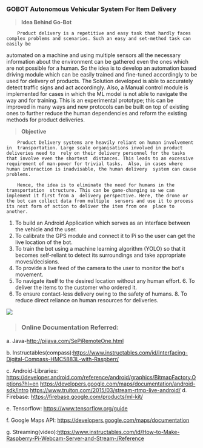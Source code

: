 ### GOBOT Autonomous Vehicular System For Item Delivery

>**Idea Behind Go-Bot**
        
        Product delivery is a repetitive and easy task that hardly faces complex problems and scenarios. Such an easy and set-method task can easily be
automated on a machine and using multiple sensors all the necessary information about the environment can be gathered even the ones which are not
possible for a human. So the idea is to develop an automation based driving module which can be easily trained and fine-tuned accordingly to be used for
delivery of products. The Solution developed is able to accurately detect traffic signs and act accordingly. Also, a Manual control module is implemented for
cases in which the ML model is not able to navigate the way and for training. This is an experimental prototype; this can be improved in many ways and new
protocols can be built on top of existing ones to further reduce the human dependencies and reform the existing methods for product deliveries.



>**Objective**
        
        Product Delivery systems are heavily reliant on human involvement in  transportation. Large scale organisations involved in product deliveries need to  rely on their delivery personnel for the tasks that involve even the shortest  distances. This leads to an excessive requirement of man-power for trivial tasks.  Also, in cases where human interaction is inadvisable, the human delivery  system can cause problems. 

        Hence, the idea is to eliminate the need for humans in the transportation  structure. This can be game-changing so we can implement it first from a  delivery perspective. Here, the drone or the bot can collect data from multiple  sensors and use it to process its next form of action to deliver the item from one  place to another. 

1. To build an Android Application which serves as an interface between  the vehicle and the user. 
2. To calibrate the GPS module and connect it to Pi so the user can get the  live location of the bot. 
3. To train the bot using a machine learning algorithm (YOLO) so that it  becomes self-reliant to detect its surroundings and take appropriate  moves/decisions. 
4. To provide a live feed of the camera to the user to monitor the bot's  movement. 
5. To navigate itself to the desired location without any human effort. 6. To deliver the items to the customer who ordered it. 
7. To ensure contact-less delivery owing to the safety of humans. 8. To reduce direct reliance on human resources for deliveries. 


![](workingexample.gif)

>### Online Documentation Referred:
a. Java-http://pijava.com/SePiRemoteOne.html

b. Instructables(compass):https://www.instructables.com/id/Interfacing-Digital-Compass-HMC5883L-with-Raspberr/

c. Android-Libraries:
        https://developer.android.com/reference/android/graphics/BitmapFactory.Options?hl=en
        https://developers.google.com/maps/documentation/android-sdk/intro
        https://www.truiton.com/2015/03/stream-rtmp-live-android/
d. Firebase: https://firebase.google.com/products/ml-kit/

e. Tensorflow: https://www.tensorflow.org/guide

f. Google Maps API: https://developers.google.com/maps/documentation

g. Streaming(video):https://www.instructables.com/id/How-to-Make-Raspberry-Pi-Webcam-Server-and-Stream-/Reference 
